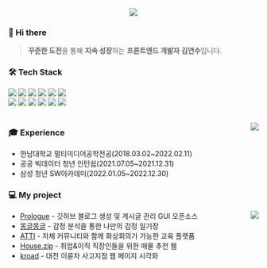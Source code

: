 <div align="center">
  <img src="https://capsule-render.vercel.app/api?type=slice&color=0:fff1eb,100:ace0f9&height=128&text=yeonsu-k&fontAlign=85&fontAlignY=25&rotate=9&fontSize=50&fontColor=FFFFFF">
</div>

### 👋 Hi there
> **꾸준한 도전**을 통해 **지속 성장**하는 **프론트엔드 개발자 김연수**입니다.

<div align="left">
  <h3> 🛠 Tech Stack </h3>
  <img src="https://img.shields.io/badge/html-E34F26?style=for-the-badge&logo=html5&logoColor=white"> 
  <img src="https://img.shields.io/badge/css-1572B6?style=for-the-badge&logo=css3&logoColor=white">
  <img src="https://img.shields.io/badge/Javascript-F7DF1E?style=for-the-badge&logo=javascript&logoColor=black"> 
  <img src="https://img.shields.io/badge/vue.js-4FC08D?style=for-the-badge&logo=vue.js&logoColor=white"> 
  <img src="https://img.shields.io/badge/bootstrap-7952B3?style=for-the-badge&logo=bootstrap&logoColor=white">
  <img src="https://img.shields.io/badge/React-61DAFB?style=for-the-badge&logo=React&logoColor=black"> 
  <br/>
  <img src="https://img.shields.io/badge/Typescript-3178C6?style=for-the-badge&logo=Typescript&logoColor=white">
  <img src="https://img.shields.io/badge/mui-007FFF?style=for-the-badge&logo=mui&logoColor=white">
  <img src="https://img.shields.io/badge/styled components-DB7093?style=for-the-badge&logo=styled-components&logoColor=white">
  <img src="https://img.shields.io/badge/Figma-9999FF?style=for-the-badge&logo=Figma&logoColor=white">
  <img src="https://img.shields.io/badge/mysql-4479A1?style=for-the-badge&logo=mysql&logoColor=white">
  <img src="https://img.shields.io/badge/github-181717?style=for-the-badge&logo=github&logoColor=white">
  <br><br>
</div>

<a href="https://github.com/yeonsu-k/yeonsu-k"><img align="right" src="https://github-readme-stats.vercel.app/api/top-langs/?username=yeonsu-k&langs_count=6&layout=compact&custom_title=Used%20Languages&hide=Dockerfile" /></a>

### 🎓 Experience
- 한남대학교 멀티미디어공학전공(2018.03.02~2022.02.11)
- 공공 빅데이터 청년 인턴쉽(2021.07.05~2021.12.31)
- 삼성 청년 SW아카데미(2022.01.05~2022.12.30)

### 💻 My project
<img align="right" src="http://mazassumnida.wtf/api/v2/generate_badge?boj=dustn4325">

- [Prologue](https://github.com/yeonsu-k/prologue) - 깃허브 블로그 생성 및 게시글 관리 GUI 오픈소스
- [몽글몽글](https://github.com/mgmg-pjt/mgmg) - 감정 분석을 통한 나만의 감정 일기장
- [ATTI](https://github.com/yeonsu-k/ATTI) - 자체 커뮤니티와 함께 화상회의가 가능한 교육 플랫폼
- [House.zip](https://github.com/yeonsu-k/House.zip) - 취업&이직 직장인들을 위한 매물 추천 웹
- [kroad](https://github.com/yeonsu-k/kroad_project) - 대전 이륜차 사고지점 웹 페이지 시각화

